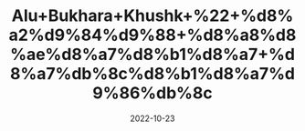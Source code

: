 ---
title: 'Alu+Bukhara+Khushk+%22+%d8%a2%d9%84%d9%88+%d8%a8%d8%ae%d8%a7%d8%b1%d8%a7+%d8%a7%db%8c%d8%b1%d8%a7%d9%86%db%8c'
date: '2022-10-23' 
metatag: '' 
inventory: '0' 
draft: false 
# meta description 
shortDescripton: 'Dried+Irani+Plum%22+Plums+or+aloobukhara+contain+vitamin+K+and+potassium+that+have+the+ability+to+absorb+iron+in+the+body.+These+fruits+contain+sufficient+iron+and+copper+assists+in+the+formation+of+red+blood+cells%2c+further+helping+in+the+purification+of+blood+and+a+healthy+blood+circulation.'
description: 'Food+Product'
longdescription: ''
featured: True
# product Price
price: '250.0'
# Product Short Description
shortDescription: 'Dried+Irani+Plum%22+Plums+or+aloobukhara+contain+vitamin+K+and+potassium+that+have+the+ability+to+absorb+iron+in+the+body.+These+fruits+contain+sufficient+iron+and+copper+assists+in+the+formation+of+red+blood+cells%2c+further+helping+in+the+purification+of+blood+and+a+healthy+blood+circulation.'
productID: '2E878FEF-922C-ED11-9968-005056B3A416'
type: 'products'
category: 'Food+Product' 
thumnailproduct: 'https://eraconnect.blob.core.windows.net/product-images/aminsaddiquidawakhana/2E878FEF-922C-ED11-9968-005056B3A416.webp' 
images:
  - image: 'https://eraconnect.blob.core.windows.net/product-images/aminsaddiquidawakhana/2E878FEF-922C-ED11-9968-005056B3A416.webp'  
Variants:
---